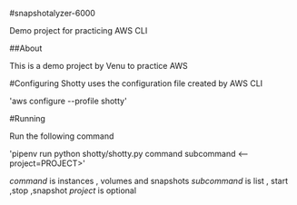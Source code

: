 #snapshotalyzer-6000

Demo project for practicing AWS CLI

##About

This is a demo project by Venu to practice AWS

#Configuring
Shotty uses the configuration file created by AWS CLI

 'aws configure --profile shotty'

#Running

Run the following command

'pipenv run python shotty/shotty.py command subcommand <--project=PROJECT>'

*command* is instances , volumes and snapshots
*subcommand* is list , start ,stop ,snapshot
*project* is optional
